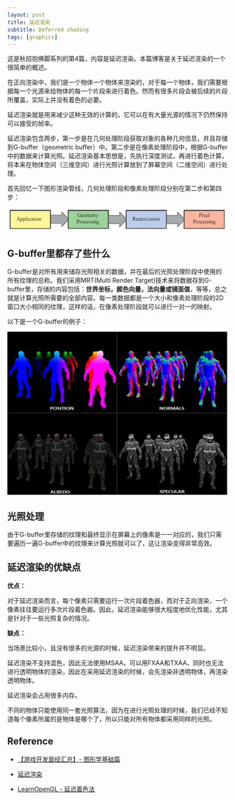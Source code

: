 ```yaml
---
layout: post
title: 延迟渲染
subtitle: Deferred shading
tags: [graphics]
---
```


这是秋招抱佛脚系列的第4篇，内容是延迟渲染。本篇博客是关于延迟渲染的一个很简单的概述。

在正向渲染中，我们是一个物体一个物体来渲染的，对于每一个物体，我们需要根据每一个光源来给物体的每一个片段来进行着色。然而有很多片段会被后续的片段所覆盖，实际上并没有着色的必要。

延迟渲染就是用来减少这种无效的计算的，它可以在有大量光源的情况下仍然保持可以接受的帧率。

延迟渲染包含两步，第一步是在几何处理阶段获取对象的各种几何信息，并且存储到G-buffer（geometric buffer）中。第二步是在像素处理阶段中，根据G-buffer中的数据来计算光照。延迟渲染基本思想是，先执行深度测试，再进行着色计算，将本来在物体空间（三维空间）进行光照计算放到了屏幕空间（二维空间）进行处理。

首先回忆一下图形渲染管线，几何处理阶段和像素处理阶段分别在第二步和第四步：


<div align=center>
    <img src="../assets/2022-09-03/pipeline1.png"/>
</div>

## G-buffer里都存了些什么

G-buffer是对所有用来储存光照相关的数据，并在最后的光照处理阶段中使用的所有纹理的总称。我们采用MRT(Multi Render Target)技术来将数据存到G-buffer里，存储的内容包括：**世界坐标，颜色向量，法向量或镜面值**，等等，总之就是计算光照所需要的全部内容。每一类数据都是一个大小和像素处理阶段的2D窗口大小相同的纹理，这样的话，在像素处理阶段就可以进行一对一的映射。

以下是一个G-buffer的例子：


<div align=center>
    <img src="../assets/2022-09-03/g_buffer.PNG"/>
</div>


## 光照处理

由于G-buffer里存储的纹理和最终显示在屏幕上的像素是一一对应的，我们只需要遍历一遍G-buffer中的纹理来计算光照就可以了，这让渲染变得非常高效。

## 延迟渲染的优缺点

**优点：**

对于延迟渲染而言，每个像素只需要运行一次片段着色器，而对于正向渲染，一个像素往往要运行多次片段着色器。因此，延迟渲染能够很大程度地优化性能，尤其是针对于一些光照复杂的情况。

**缺点：**

当场景比较小，且没有很多的光源的时候，延迟渲染带来的提升并不明显。

延迟渲染不支持混色，因此无法使用MSAA，可以用FXAA和TXAA，同时也无法进行透明物体的渲染，因此在采用延迟渲染的时候，会先渲染非透明物体，再渲染透明物体。

延迟渲染会占用很多内存。

不同的物体只能使用同一套光照算法，因为在进行光照处理的时候，我们已经不知道每个像素所属的是物体是哪个了，所以只能对所有物体都采用同样的光照。

## Reference

- [【游戏开发面经汇总】- 图形学基础篇](https://zhuanlan.zhihu.com/p/430541328)

 - [延迟渲染](https://zhuanlan.zhihu.com/p/102134614)
 
 - [LearnOpenGL - 延迟着色法](https://learnopengl-cn.github.io/05%20Advanced%20Lighting/08%20Deferred%20Shading/)
